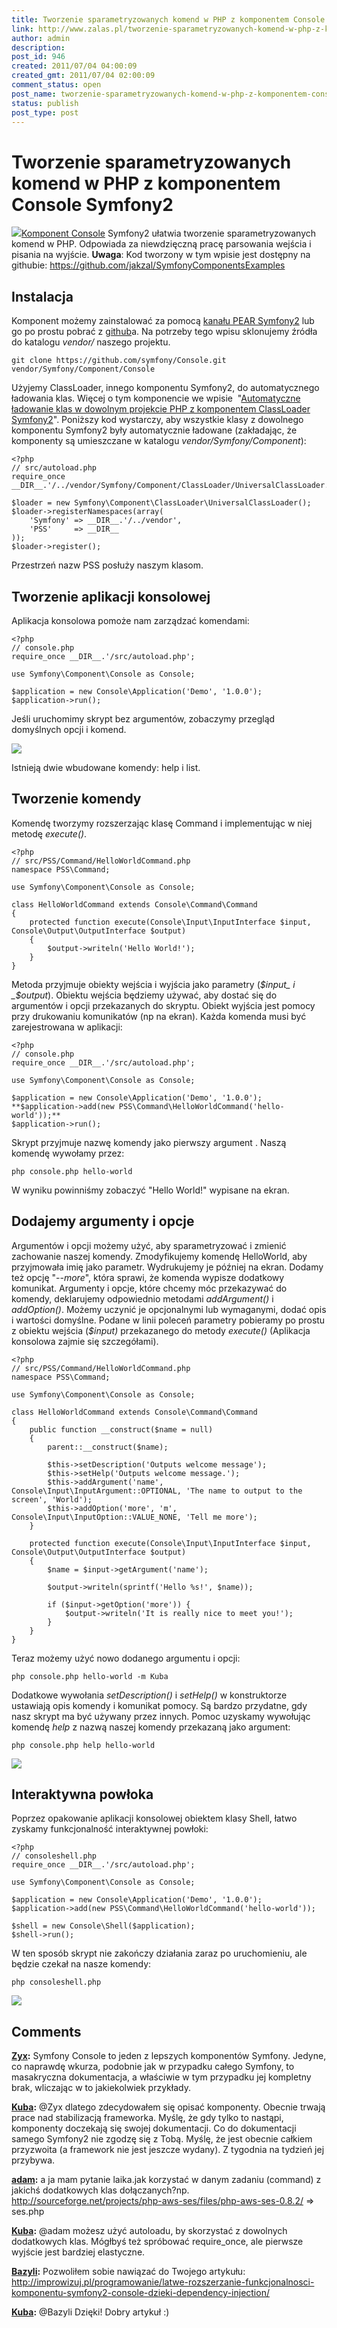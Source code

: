 ```yaml
---
title: Tworzenie sparametryzowanych komend w PHP z komponentem Console Symfony2
link: http://www.zalas.pl/tworzenie-sparametryzowanych-komend-w-php-z-komponentem-console-symfony2
author: admin
description: 
post_id: 946
created: 2011/07/04 04:00:09
created_gmt: 2011/07/04 02:00:09
comment_status: open
post_name: tworzenie-sparametryzowanych-komend-w-php-z-komponentem-console-symfony2
status: publish
post_type: post
---
```


<!--Komponent Console Symfony2 ułatwia tworzenie sparametryzowanych komend w PHP. Odpowiada za niewdzięczną pracę parsowania wejścia i pisania na wyjście.-->

# Tworzenie sparametryzowanych komend w PHP z komponentem Console Symfony2

![](/uploads/wp/2011/07/console-150x150.png)[Komponent Console](https://github.com/symfony/Console) Symfony2 ułatwia tworzenie sparametryzowanych komend w PHP. Odpowiada za niewdzięczną pracę parsowania wejścia i pisania na wyjście. **Uwaga**: Kod tworzony w tym wpisie jest dostępny na githubie: <https://github.com/jakzal/SymfonyComponentsExamples>

## Instalacja

Komponent możemy zainstalować za pomocą [kanału PEAR Symfony2](http://pear.symfony.com/) lub go po prostu pobrać z [github](https://github.com/symfony/Console)a. Na potrzeby tego wpisu sklonujemy źródła do katalogu _vendor/_ naszego projektu. 
    
    
    git clone https://github.com/symfony/Console.git vendor/Symfony/Component/Console

Użyjemy ClassLoader, innego komponentu Symfony2, do automatycznego ładowania klas. Więcej o tym komponencie we wpisie  "[Automatyczne ładowanie klas w dowolnym projekcie PHP z komponentem ClassLoader Symfony2](/automatyczne-ladowanie-klas-w-dowolnym-projekcie-php-z-komponentem-classloader-symfony2)". Poniższy kod wystarczy, aby wszystkie klasy z dowolnego komponentu Symfony2 były automatycznie ładowane (zakładając, że komponenty są umieszczane w katalogu _vendor/Symfony/Component_): 
    
    
    <?php
    // src/autoload.php
    require_once __DIR__.'/../vendor/Symfony/Component/ClassLoader/UniversalClassLoader.php';
    
    $loader = new Symfony\Component\ClassLoader\UniversalClassLoader();
    $loader->registerNamespaces(array(
        'Symfony' => __DIR__.'/../vendor',
        'PSS'     => __DIR__
    ));
    $loader->register();

Przestrzeń nazw PSS posłuży naszym klasom. 

## Tworzenie aplikacji konsolowej

Aplikacja konsolowa pomoże nam zarządzać komendami: 
    
    
    <?php
    // console.php
    require_once __DIR__.'/src/autoload.php';
    
    use Symfony\Component\Console as Console;
    
    $application = new Console\Application('Demo', '1.0.0');
    $application->run();

Jeśli uruchomimy skrypt bez argumentów, zobaczymy przegląd domyślnych opcji i komend. 

![](/uploads/wp/2011/06/console-options-400x241.png)

Istnieją dwie wbudowane komendy: help i list. 

## Tworzenie komendy

Komendę tworzymy rozszerzając klasę Command i implementując w niej metodę _execute()_. 
    
    
    <?php
    // src/PSS/Command/HelloWorldCommand.php
    namespace PSS\Command;
    
    use Symfony\Component\Console as Console;
    
    class HelloWorldCommand extends Console\Command\Command
    {
        protected function execute(Console\Input\InputInterface $input, Console\Output\OutputInterface $output)
        {
            $output->writeln('Hello World!');
        }
    }

Metoda przyjmuje obiekty wejścia i wyjścia jako parametry (_$input_ i _$output_). Obiektu wejścia będziemy używać, aby dostać się do argumentów i opcji przekazanych do skryptu. Obiekt wyjścia jest pomocy przy drukowaniu komunikatów (np na ekran). Każda komenda musi być zarejestrowana w aplikacji: 
    
    
    <?php
    // console.php
    require_once __DIR__.'/src/autoload.php';
    
    use Symfony\Component\Console as Console;
    
    $application = new Console\Application('Demo', '1.0.0');
    **$application->add(new PSS\Command\HelloWorldCommand('hello-world'));**
    $application->run();

Skrypt przyjmuje nazwę komendy jako pierwszy argument . Naszą komendę wywołamy przez: 
    
    
    php console.php hello-world

W wyniku powinniśmy zobaczyć "Hello World!" wypisane na ekran. 

## Dodajemy argumenty i opcje

Argumentów i opcji możemy użyć, aby sparametryzować i zmienić zachowanie naszej komendy. Zmodyfikujemy komendę HelloWorld, aby przyjmowała imię jako parametr. Wydrukujemy je później na ekran. Dodamy też opcję "-_-more_", która sprawi, że komenda wypisze dodatkowy komunikat. Argumenty i opcje, które chcemy móc przekazywać do komendy, deklarujemy odpowiednio metodami _addArgument()_ i _addOption()_. Możemy uczynić je opcjonalnymi lub wymaganymi, dodać opis i wartości domyślne. Podane w linii poleceń parametry pobieramy po prostu z obiektu wejścia (_$input)_ przekazanego do metody _execute()_ (Aplikacja konsolowa zajmie się szczegółami). 
    
    
    <?php
    // src/PSS/Command/HelloWorldCommand.php
    namespace PSS\Command;
    
    use Symfony\Component\Console as Console;
    
    class HelloWorldCommand extends Console\Command\Command
    {
        public function __construct($name = null)
        {
            parent::__construct($name);
    
            $this->setDescription('Outputs welcome message');
            $this->setHelp('Outputs welcome message.');
            $this->addArgument('name', Console\Input\InputArgument::OPTIONAL, 'The name to output to the screen', 'World');
            $this->addOption('more', 'm', Console\Input\InputOption::VALUE_NONE, 'Tell me more');
        }
    
        protected function execute(Console\Input\InputInterface $input, Console\Output\OutputInterface $output)
        {
            $name = $input->getArgument('name');
    
            $output->writeln(sprintf('Hello %s!', $name));
    
            if ($input->getOption('more')) {
                $output->writeln('It is really nice to meet you!');
            }
        }
    }

Teraz możemy użyć nowo dodanego argumentu i opcji: 
    
    
    php console.php hello-world -m Kuba

Dodatkowe wywołania _setDescription()_ i _setHelp()_ w konstruktorze ustawiają opis komendy i komunikat pomocy. Są bardzo przydatne, gdy nasz skrypt ma być używany przez innych. Pomoc uzyskamy wywołując komendę _help_ z nazwą naszej komendy przekazaną jako argument: 
    
    
    php console.php help hello-world

![](/uploads/wp/2011/06/console-help-400x158.png)

## Interaktywna powłoka

Poprzez opakowanie aplikacji konsolowej obiektem klasy Shell, łatwo zyskamy funkcjonalność interaktywnej powłoki: 
    
    
    <?php
    // consoleshell.php
    require_once __DIR__.'/src/autoload.php';
    
    use Symfony\Component\Console as Console;
    
    $application = new Console\Application('Demo', '1.0.0');
    $application->add(new PSS\Command\HelloWorldCommand('hello-world'));
    
    $shell = new Console\Shell($application);
    $shell->run();

W ten sposób skrypt nie zakończy działania zaraz po uruchomieniu, ale będzie czekał na nasze komendy: 
    
    
    php consoleshell.php

![](/uploads/wp/2011/06/console-shell-363x400.png)

## Comments

**[Zyx](#3052 "2011-07-09 23:40:31"):** Symfony Console to jeden z lepszych komponentów Symfony. Jedyne, co naprawdę wkurza, podobnie jak w przypadku całego Symfony, to masakryczna dokumentacja, a właściwie w tym przypadku jej kompletny brak, wliczając w to jakiekolwiek przykłady.

**[Kuba](#3053 "2011-07-10 00:29:24"):** @Zyx dlatego zdecydowałem się opisać komponenty. Obecnie trwają prace nad stabilizacją frameworka. Myślę, że gdy tylko to nastąpi, komponenty doczekają się swojej dokumentacji. Co do dokumentacji samego Symfony2 nie zgodzę się z Tobą. Myślę, że jest obecnie całkiem przyzwoita (a framework nie jest jeszcze wydany). Z tygodnia na tydzień jej przybywa.

**[adam](#3065 "2011-08-15 02:55:57"):** a ja mam pytanie laika.jak korzystać w danym zadaniu (command) z jakichś dodatkowych klas dołączanych?np. http://sourceforge.net/projects/php-aws-ses/files/php-aws-ses-0.8.2/ => ses.php

**[Kuba](#3066 "2011-08-17 23:42:46"):** @adam możesz użyć autoloadu, by skorzystać z dowolnych dodatkowych klas. Mógłbyś też spróbować require_once, ale pierwsze wyjście jest bardziej elastyczne.

**[Bazyli](#3076 "2011-09-29 08:28:49"):** Pozwoliłem sobie nawiązać do Twojego artykułu: http://improwizuj.pl/programowanie/latwe-rozszerzanie-funkcjonalnosci-komponentu-symfony2-console-dzieki-dependency-injection/

**[Kuba](#3077 "2011-09-29 13:05:17"):** @Bazyli Dzięki! Dobry artykuł :)

